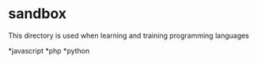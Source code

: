 # sandbox
This directory is used when learning and training programming languages

*javascript
*php
*python
